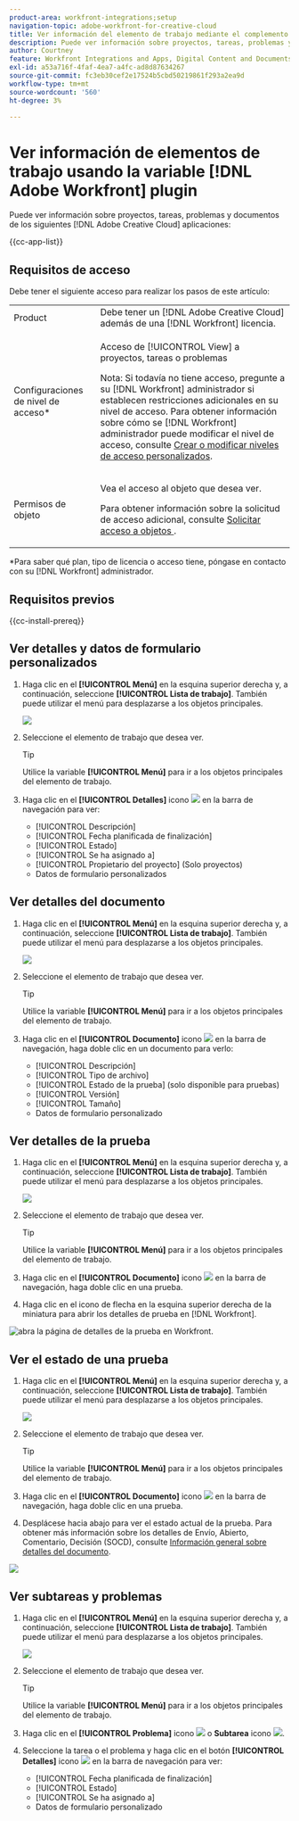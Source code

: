 ```yaml
---
product-area: workfront-integrations;setup
navigation-topic: adobe-workfront-for-creative-cloud
title: Ver información del elemento de trabajo mediante el complemento Adobe Workfront
description: Puede ver información sobre proyectos, tareas, problemas y documentos desde las aplicaciones de Adobe Creative Cloud.
author: Courtney
feature: Workfront Integrations and Apps, Digital Content and Documents
exl-id: a53a716f-4faf-4ea7-a4fc-ad8d87634267
source-git-commit: fc3eb30cef2e17524b5cbd50219861f293a2ea9d
workflow-type: tm+mt
source-wordcount: '560'
ht-degree: 3%

---
```


# Ver información de elementos de trabajo usando la variable [!DNL Adobe Workfront] plugin

Puede ver información sobre proyectos, tareas, problemas y documentos de los siguientes [!DNL Adobe Creative Cloud] aplicaciones:

{{cc-app-list}}

## Requisitos de acceso

Debe tener el siguiente acceso para realizar los pasos de este artículo:

<table style="table-layout:auto"> 
 <col> 
 </col> 
 <col> 
 </col> 
 <tbody> 
  <!--<tr> 
   <td role="rowheader">[!DNL Adobe Workfront] plan*</td> 
   <td> <p>[!UICONTROL Pro] or higher</p> </td> 
  </tr> 
  <tr data-mc-conditions=""> 
   <td role="rowheader">[!DNL Adobe Workfront] license*</td> 
   <td> <p>[!UICONTROL Work] or [!UICONTROL Plan]</p> </td> 
  </tr> -->
  <tr> 
   <td role="rowheader">Product</td> 
   <td>Debe tener un [!DNL Adobe Creative Cloud] además de una [!DNL Workfront] licencia.</td> 
  </tr> 
  <tr> 
   <td role="rowheader">Configuraciones de nivel de acceso*</td> 
   <td> <p>Acceso de [!UICONTROL View] a proyectos, tareas o problemas</p> <p>Nota: Si todavía no tiene acceso, pregunte a su [!DNL Workfront] administrador si establecen restricciones adicionales en su nivel de acceso. Para obtener información sobre cómo se [!DNL Workfront] administrador puede modificar el nivel de acceso, consulte <a href="../../administration-and-setup/add-users/configure-and-grant-access/create-modify-access-levels.md" class="MCXref xref">Crear o modificar niveles de acceso personalizados</a>.</p> </td> 
  </tr> 
  <tr> 
   <td role="rowheader">Permisos de objeto</td> 
   <td> <p>Vea el acceso al objeto que desea ver. </p> <p>Para obtener información sobre la solicitud de acceso adicional, consulte <a href="../../workfront-basics/grant-and-request-access-to-objects/request-access.md" class="MCXref xref">Solicitar acceso a objetos </a>.</p> </td> 
  </tr> 
 </tbody> 
</table>

&#42;Para saber qué plan, tipo de licencia o acceso tiene, póngase en contacto con su [!DNL Workfront] administrador.

## Requisitos previos

{{cc-install-prereq}}

## Ver detalles y datos de formulario personalizados

1. Haga clic en el **[!UICONTROL Menú]** en la esquina superior derecha y, a continuación, seleccione **[!UICONTROL Lista de trabajo]**. También puede utilizar el menú para desplazarse a los objetos principales.

   ![](assets/go-back-to-work-list-350x314.png)

1. Seleccione el elemento de trabajo que desea ver.

   >[!TIP]
   >
   >Utilice la variable **[!UICONTROL Menú]** para ir a los objetos principales del elemento de trabajo.

1. Haga clic en el **[!UICONTROL Detalles]** icono ![](assets/details.png) en la barra de navegación para ver:

   * [!UICONTROL Descripción]
   * [!UICONTROL Fecha planificada de finalización]
   * [!UICONTROL Estado]
   * [!UICONTROL Se ha asignado a]
   * [!UICONTROL Propietario del proyecto] (Solo proyectos)
   * Datos de formulario personalizados

## Ver detalles del documento

1. Haga clic en el **[!UICONTROL Menú]** en la esquina superior derecha y, a continuación, seleccione **[!UICONTROL Lista de trabajo]**. También puede utilizar el menú para desplazarse a los objetos principales.

   ![](assets/go-back-to-work-list-350x314.png)

1. Seleccione el elemento de trabajo que desea ver.

   >[!TIP]
   >
   >Utilice la variable **[!UICONTROL Menú]** para ir a los objetos principales del elemento de trabajo.

1. Haga clic en el **[!UICONTROL Documento]** icono ![](assets/documents.png) en la barra de navegación, haga doble clic en un documento para verlo:

   * [!UICONTROL Descripción]
   * [!UICONTROL Tipo de archivo]
   * [!UICONTROL Estado de la prueba] (solo disponible para pruebas)
   * [!UICONTROL Versión]
   * [!UICONTROL Tamaño]
   * Datos de formulario personalizado

## Ver detalles de la prueba

1. Haga clic en el **[!UICONTROL Menú]** en la esquina superior derecha y, a continuación, seleccione **[!UICONTROL Lista de trabajo]**. También puede utilizar el menú para desplazarse a los objetos principales.

   ![](assets/go-back-to-work-list-350x314.png)

1. Seleccione el elemento de trabajo que desea ver.

   >[!TIP]
   >
   >Utilice la variable **[!UICONTROL Menú]** para ir a los objetos principales del elemento de trabajo.

1. Haga clic en el **[!UICONTROL Documento]** icono ![](assets/documents.png) en la barra de navegación, haga doble clic en una prueba.

1. Haga clic en el icono de flecha en la esquina superior derecha de la miniatura para abrir los detalles de prueba en [!DNL Workfront].

![abra la página de detalles de la prueba en Workfront.](assets/go-to-proof-details.png)

## Ver el estado de una prueba

1. Haga clic en el **[!UICONTROL Menú]** en la esquina superior derecha y, a continuación, seleccione **[!UICONTROL Lista de trabajo]**. También puede utilizar el menú para desplazarse a los objetos principales.

   ![](assets/go-back-to-work-list-350x314.png)

1. Seleccione el elemento de trabajo que desea ver.

   >[!TIP]
   >
   >Utilice la variable **[!UICONTROL Menú]** para ir a los objetos principales del elemento de trabajo.

1. Haga clic en el **[!UICONTROL Documento]** icono ![](assets/documents.png) en la barra de navegación, haga doble clic en una prueba.

1. Desplácese hacia abajo para ver el estado actual de la prueba. Para obtener más información sobre los detalles de Envío, Abierto, Comentario, Decisión (SOCD), consulte [Información general sobre detalles del documento](/help/quicksilver/documents/managing-documents/document-details-overview.md).

![](assets/proof-status.png)

## Ver subtareas y problemas

1. Haga clic en el **[!UICONTROL Menú]** en la esquina superior derecha y, a continuación, seleccione **[!UICONTROL Lista de trabajo]**. También puede utilizar el menú para desplazarse a los objetos principales.

   ![](assets/go-back-to-work-list-350x314.png)

1. Seleccione el elemento de trabajo que desea ver.

   >[!TIP]
   >
   >Utilice la variable **[!UICONTROL Menú]** para ir a los objetos principales del elemento de trabajo.

1. Haga clic en el **[!UICONTROL Problema]** icono ![](assets/issues.png) o **Subtarea** icono ![](assets/subtasks.png).

1. Seleccione la tarea o el problema y haga clic en el botón **[!UICONTROL Detalles]** icono ![](assets/details.png) en la barra de navegación para ver:

   * [!UICONTROL Fecha planificada de finalización]
   * [!UICONTROL Estado]
   * [!UICONTROL Se ha asignado a]
   * Datos de formulario personalizado
